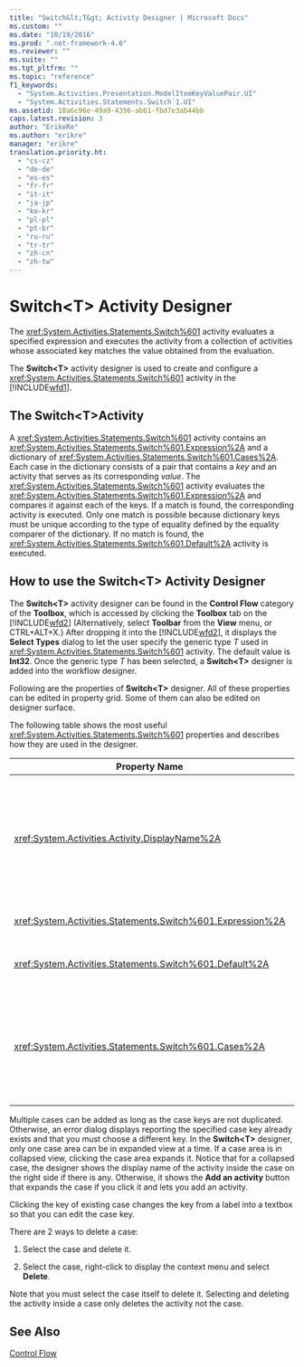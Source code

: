 ```yaml
---
title: "Switch&lt;T&gt; Activity Designer | Microsoft Docs"
ms.custom: ""
ms.date: "10/19/2016"
ms.prod: ".net-framework-4.6"
ms.reviewer: ""
ms.suite: ""
ms.tgt_pltfrm: ""
ms.topic: "reference"
f1_keywords: 
  - "System.Activities.Presentation.ModelItemKeyValuePair.UI"
  - "System.Activities.Statements.Switch`1.UI"
ms.assetid: 18a6c96e-49a9-4356-ab61-fbd7e3ab44bb
caps.latest.revision: 3
author: "ErikeRe"
ms.author: "erikre"
manager: "erikre"
translation.priority.ht: 
  - "cs-cz"
  - "de-de"
  - "es-es"
  - "fr-fr"
  - "it-it"
  - "ja-jp"
  - "ko-kr"
  - "pl-pl"
  - "pt-br"
  - "ru-ru"
  - "tr-tr"
  - "zh-cn"
  - "zh-tw"
---
```

# Switch&lt;T&gt; Activity Designer
The <xref:System.Activities.Statements.Switch%601> activity evaluates a specified expression and executes the activity from a collection of activities whose associated key matches the value obtained from the evaluation.  
  
 The **Switch<T\>** activity designer is used to create and configure a <xref:System.Activities.Statements.Switch%601> activity in the [!INCLUDE[wfd1](../workflow-designer/includes/wfd1_md.md)].  
  
## The Switch\<T>Activity  
 A <xref:System.Activities.Statements.Switch%601> activity contains an <xref:System.Activities.Statements.Switch%601.Expression%2A> and a dictionary of <xref:System.Activities.Statements.Switch%601.Cases%2A>. Each case in the dictionary consists of a pair that contains a *key* and an activity that serves as its corresponding *value*. The <xref:System.Activities.Statements.Switch%601> activity evaluates the <xref:System.Activities.Statements.Switch%601.Expression%2A> and compares it against each of the keys. If a match is found, the corresponding activity is executed. Only one match is possible because dictionary keys must be unique according to the type of equality defined by the equality comparer of the dictionary. If no match is found, the <xref:System.Activities.Statements.Switch%601.Default%2A> activity is executed.  
  
## How to use the Switch\<T> Activity Designer  
 The **Switch\<T>** activity designer can be found in the **Control Flow** category of the **Toolbox**, which is accessed by clicking the **Toolbox** tab on the [!INCLUDE[wfd2](../workflow-designer/includes/wfd2_md.md)] (Alternatively, select **Toolbar** from the **View** menu, or CTRL+ALT+X.) After dropping it into the [!INCLUDE[wfd2](../workflow-designer/includes/wfd2_md.md)], it displays the **Select Types** dialog to let the user specify the generic type *T* used in <xref:System.Activities.Statements.Switch%601> activity. The default value is **Int32**. Once the generic type *T* has been selected, a **Switch<T\>** designer is added into the workflow designer.  
  
 Following are the properties of **Switch<T\>** designer. All of these properties can be edited in property grid. Some of them can also be edited on designer surface.  
  
 The following table shows the most useful <xref:System.Activities.Statements.Switch%601> properties and describes how they are used in the designer.  
  
|Property Name|Required|Usage|  
|-------------------|--------------|-----------|  
|<xref:System.Activities.Activity.DisplayName%2A>|False|Specifies the friendly name of the <xref:System.Activities.Statements.Switch%601> activity designer. The default value is Switch<Int32\>. The value can be edited in the **Properties** window or directly on the designer header.<br /><br /> Although the <xref:System.Activities.Activity.DisplayName%2A> is not strictly required, it is a best practice to use one.|  
|<xref:System.Activities.Statements.Switch%601.Expression%2A>|True|Specifies the expression used to compare to the keys in the cases collection to determine which case to execute.|  
|<xref:System.Activities.Statements.Switch%601.Default%2A>||Specifies the activity executed if no match is found. Click the **Add an activity** button on the designer to open the **Default** box where the activity can be dropped.|  
|<xref:System.Activities.Statements.Switch%601.Cases%2A>||Specifies the cases to be evaluated. To add a case, click the **Add new case** button at the bottom of **Switch\<T>** designer. The button changes to a textbox (combo box if the generic type selected when adding the Switch\<T> is String or Enum). After adding a key in the **Case value** box, the case area expands and an activity can be dropped where the hint text “Drop activity here” to define the execution logic for the case.|  
  
 Multiple cases can be added as long as the case keys are not duplicated. Otherwise, an error dialog displays reporting the specified case key already exists and that you must choose a different key. In the **Switch\<T>** designer, only one case area can be in expanded view at a time. If a case area is in collapsed view, clicking the case area expands it. Notice that for a collapsed case, the designer shows the display name of the activity inside the case on the right side if there is any. Otherwise, it shows the **Add an activity** button that expands the case if you click it and lets you add an activity.  
  
 Clicking the key of existing case changes the key from a label into a textbox so that you can edit the case key.  
  
 There are 2 ways to delete a case:  
  
1.  Select the case and delete it.  
  
2.  Select the case, right-click to display the context menu and select **Delete**.  
  
 Note that you must select the case itself to delete it. Selecting and deleting the activity inside a case only deletes the activity not the case.  
  
## See Also  
 [Control Flow](../workflow-designer/control-flow-activity-designers.md)